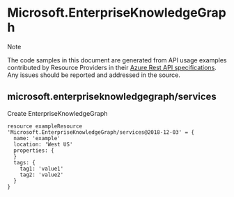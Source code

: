 # Microsoft.EnterpriseKnowledgeGraph
  
> [!NOTE]
> The code samples in this document are generated from API usage examples contributed by Resource Providers in their [Azure Rest API specifications](https://github.com/Azure/azure-rest-api-specs). Any issues should be reported and addressed in the source.


## microsoft.enterpriseknowledgegraph/services

Create EnterpriseKnowledgeGraph
```bicep
resource exampleResource 'Microsoft.EnterpriseKnowledgeGraph/services@2018-12-03' = {
  name: 'example'
  location: 'West US'
  properties: {
  }
  tags: {
    tag1: 'value1'
    tag2: 'value2'
  }
}
```
